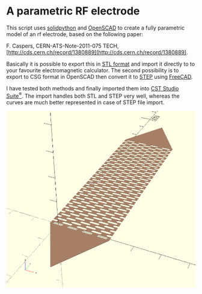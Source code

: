# A parametric RF electrode

This script uses [solidpython](https://github.com/SolidCode/SolidPython) and [OpenSCAD](http://www.openscad.org/) to 
create a fully parametric model of an rf electrode,
based on the following paper:

F. Caspers, CERN-ATS-Note-2011-075 TECH, [http://cds.cern.ch/record/1380889](http://cds.cern.ch/record/1380889).

Basically it is possible to export this in [STL format](https://en.wikipedia.org/wiki/STL_(file_format)) and import it
directly to to your favourite electromagnetic calculator. The second possibility is to export to CSG format in OpenSCAD then convert it to [STEP](https://de.wikipedia.org/wiki/Standard_for_the_exchange_of_product_model_data) using [FreeCAD](https://en.wikipedia.org/wiki/FreeCAD).

I have tested both methods and finally imported them into [CST Studio Suite<sup>&reg;</sup>](https://www.cst.com/). The import handles both STL and STEP very well, whereas the curves are much better represented in case of STEP file import.


![rf_electrode](https://raw.githubusercontent.com/xaratustrah/rf_electrode/master/rf_electrode.png)

